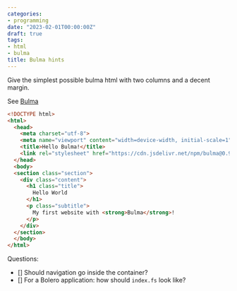 ```yaml
---
categories:
- programming
date: "2023-02-01T00:00:00Z"
draft: true
tags:
- html
- bulma
title: Bulma hints
---
```


Give the simplest possible bulma html with two columns and a decent margin.

See [Bulma](https://bulma.io)

~~~html
<!DOCTYPE html>
<html>
  <head>
    <meta charset="utf-8">
    <meta name="viewport" content="width=device-width, initial-scale=1">
    <title>Hello Bulma!</title>
    <link rel="stylesheet" href="https://cdn.jsdelivr.net/npm/bulma@0.9.4/css/bulma.min.css">
  </head>
  <body>
  <section class="section">
    <div class="content">
      <h1 class="title">
        Hello World
      </h1>
      <p class="subtitle">
        My first website with <strong>Bulma</strong>!
      </p>
    </div>
  </section>
  </body>
</html>
~~~

Questions:
- [] Should navigation go inside the container?
- [] For a Bolero application: how should ``index.fs`` look like?
